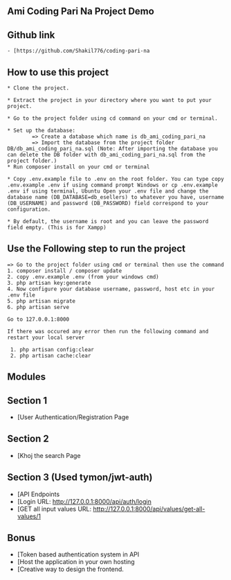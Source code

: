 
<p align="center"><h2>Ami Coding Pari Na Project Demo</h2></p>

## Github link
	- [https://github.com/Shakil776/coding-pari-na

## How to use this project

    * Clone the project.

    * Extract the project in your directory where you want to put your project.

    * Go to the project folder using cd command on your cmd or terminal.

    * Set up the database: 
            => Create a database which name is db_ami_coding_pari_na
            => Import the database from the project folder DB/db_ami_coding_pari_na.sql (Note: After importing the database you can delete the DB folder with db_ami_coding_pari_na.sql from the project folder.)
    * Run composer install on your cmd or terminal

    * Copy .env.example file to .env on the root folder. You can type copy .env.example .env if using command prompt Windows or cp .env.example .env if using terminal, Ubuntu Open your .env file and change the database name (DB_DATABASE=db_esellers) to whatever you have, username (DB_USERNAME) and password (DB_PASSWORD) field correspond to your configuration.

    * By default, the username is root and you can leave the password field empty. (This is for Xampp)

## Use the Following step to run the project 
    => Go to the project folder using cmd or terminal then use the command
    1. composer install / composer update
    2. copy .env.example .env (from your windows cmd)
    3. php artisan key:generate
    4. Now configure your database username, password, host etc in your .env file
    5. php artisan migrate
    6. php artisan serve

    Go to 127.0.0.1:8000

    If there was occured any error then run the following command and restart your local server

     1. php artisan config:clear
     2. php artisan cache:clear



## Modules

## Section 1

- [User Authentication/Registration Page

## Section 2

- [Khoj the search Page

## Section 3 (Used tymon/jwt-auth)

- [API Endpoints
- [Login URL: http://127.0.0.1:8000/api/auth/login
- [GET all input values URL: http://127.0.0.1:8000/api/values/get-all-values/1


## Bonus

- [Token based authentication system in API
- [Host the application in your own hosting
- [Creative way to design the frontend.


